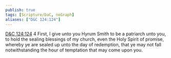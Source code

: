 ```yaml
---
publish: true
tags: [Scripture/DaC, noGraph]
aliases: ["D&C 124:124"]
---
```

[D&C 124:124](https://churchofjesuschrist.org/study/scriptures/dc-testament/dc/124?lang=eng&id=p124#p124) 4 First, I give unto you Hyrum Smith to be a patriarch unto you, to hold the sealing blessings of my church, even the Holy Spirit of promise, whereby ye are sealed up unto the day of redemption, that ye may not fall notwithstanding the hour of temptation that may come upon you.
